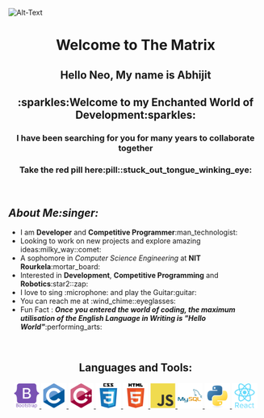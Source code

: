![Alt-Text](/Resources/theMaTRiX.gif)
<div align = "center">
  <h1>Welcome to The Matrix</h1>
  <h2>Hello Neo, My name is Abhijit</h2>
  <h2>:sparkles:Welcome to my Enchanted World of Development:sparkles:</h2>
  <h3>I have been searching for you for many years to collaborate together</h3>
  <h3>Take the red pill here:pill::stuck_out_tongue_winking_eye:</h3>
</div>
<br />
<div>
  
  <h2><em>About Me:singer:</em></h2>
  <ul>
    <li>I am <strong>Developer</strong> and <strong>Competitive Programmer</strong>:man_technologist:</li>
    <li>Looking to work on new projects and explore amazing ideas:milky_way::comet:</li>
    <li>A sophomore in <em>Computer Science Engineering</em> at <strong>NIT Rourkela</strong>:mortar_board:</li>
    <li>Interested in <strong>Development</strong>, <strong>Competitive Programming</strong> and <strong>Robotics</strong>:star2::zap:</li>
    <li>I love to sing :microphone: and play the Guitar:guitar:</li>
    <li>You can reach me at :wind_chime::eyeglasses:</li>
    <li>Fun Fact : <strong><em>Once you entered the world of coding, the maximum utilisation of the English Language in Writing is "Hello World"</em></strong>:performing_arts:</li>
  </ul>
</div>
<br />
<div>
  <h2 align="center">Languages and Tools:</h2>
  <p align="center"> <a href="https://getbootstrap.com" target="_blank" rel="noreferrer"> <img     src="https://raw.githubusercontent.com/devicons/devicon/master/icons/bootstrap/bootstrap-plain-wordmark.svg" alt="bootstrap" width="50" height="50"/> </a> <a href="https://www.cprogramming.com/" target="_blank" rel="noreferrer"> <img src="https://raw.githubusercontent.com/devicons/devicon/master/icons/c/c-original.svg" alt="c" width="50" height="50"/> </a> <a href="https://www.w3schools.com/cpp/" target="_blank" rel="noreferrer"> <img src="https://raw.githubusercontent.com/devicons/devicon/master/icons/cplusplus/cplusplus-original.svg" alt="cplusplus" width="50" height="50"/> </a> <a href="https://www.w3schools.com/css/" target="_blank" rel="noreferrer"> <img src="https://raw.githubusercontent.com/devicons/devicon/master/icons/css3/css3-original-wordmark.svg" alt="css3" width="50" height="50"/> </a> <a href="https://www.w3.org/html/" target="_blank" rel="noreferrer"> <img src="https://raw.githubusercontent.com/devicons/devicon/master/icons/html5/html5-original-wordmark.svg" alt="html5" width="50" height="50"/> </a> <a href="https://developer.mozilla.org/en-US/docs/Web/JavaScript" target="_blank" rel="noreferrer"> <img src="https://raw.githubusercontent.com/devicons/devicon/master/icons/javascript/javascript-original.svg" alt="javascript" width="50" height="50"/> </a> <a href="https://www.mysql.com/" target="_blank" rel="noreferrer"> <img src="https://raw.githubusercontent.com/devicons/devicon/master/icons/mysql/mysql-original-wordmark.svg" alt="mysql" width="50" height="50"/> </a> <a href="https://www.python.org" target="_blank" rel="noreferrer"> <img src="https://raw.githubusercontent.com/devicons/devicon/master/icons/python/python-original.svg" alt="python" width="50" height="50"/> </a> <a href="https://reactjs.org/" target="_blank" rel="noreferrer"> <img src="https://raw.githubusercontent.com/devicons/devicon/master/icons/react/react-original-wordmark.svg" alt="react" width="50" height="50"/> </a> </p>
</div>
<br />

<!-- [![GitHub Streak](http://github-readme-streak-stats.herokuapp.com?user=Abhijit-Panda13&theme=highcontrast&hide_border=true&date_format=M%20j%5B%2C%20Y%5D)](https://git.io/streak-stats) -->
<!--
**Abhijit-Panda13/Abhijit-Panda13** is a ✨ _special_ ✨ repository because its `README.md` (this file) appears on your GitHub profile.

Here are some ideas to get you started:

- 🔭 I’m currently working on ...
- 🌱 I’m currently learning ...
- 👯 I’m looking to collaborate on ...
- 🤔 I’m looking for help with ...
- 💬 Ask me about ...
- 📫 How to reach me: ...
- 😄 Pronouns: ...
- ⚡ Fun fact: ...
-->
